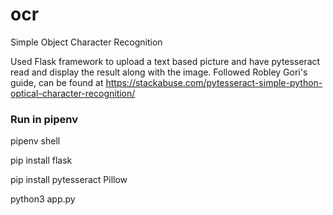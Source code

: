 # ocr
Simple Object Character Recognition

Used Flask framework to upload a text based picture and have pytesseract read and display the result along with the image. Followed Robley Gori's guide, can be found at https://stackabuse.com/pytesseract-simple-python-optical-character-recognition/

### Run in pipenv

pipenv shell

pip install flask

pip install pytesseract Pillow

python3 app.py
